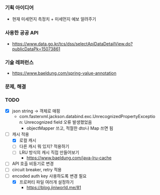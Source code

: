 ### 기획 아이디어
- 현재 미세먼지 측정치 + 미세먼지 예보 알려주기

### 사용한 공공 API
- https://www.data.go.kr/tcs/dss/selectApiDataDetailView.do?publicDataPk=15073861


### 기술 레퍼런스
- https://www.baeldung.com/spring-value-annotation


### 문제, 해결
  

### TODO
- [x] json string -> 객체로 매핑
  - com.fasterxml.jackson.databind.exc.UnrecognizedPropertyException: Unrecognized field 오류 발생했었음
    - objectMapper 쓰고, 적절한 dto나 Map 쓰면 됨
- [ ] 캐시 적용
  - [x] 로컬 캐시
  - [ ] 다른 캐시 뭐 있지? 적용하기
  - [ ] LRU 방식의 캐시 직접 만들어보기
    - https://www.baeldung.com/java-lru-cache
- [ ] API 호출 비동기로 변경
- [ ] circuit breaker, retry 적용
- [ ] encoded auth key 사용하도록 변경 필요
  - [x] 프로퍼티 파일 여러개 설정하기
    - https://blog.jiniworld.me/81
